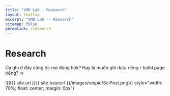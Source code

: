 ```yaml
---
title: "VMD Lab - Research"
layout: textlay
excerpt: "VMD Lab -- Research"
sitemap: false
permalink: /research
---
```


# Research

Ủa ghi ở đây cũng dc mà đúng hok?
Hay là muốn ghi data riêng r build page riêng? :v

![]({{ site.url }}{{ site.baseurl }}/images/respic/SciPost.png){: style="width: 70%; float: center; margin: 0px"}


